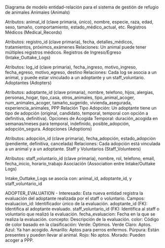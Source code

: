 Diagrama de modelo entidad-relación para el sistema de gestión de refugio de animales
Animales (Animals)

Atributos: animal_id (clave primaria, único), nombre, especie, raza, edad, sexo, tamaño, comportamiento, estado_médico_actual, etc.
Registros Médicos (Medical_Records)

Atributos: registro_id (clave primaria), fecha, detalles_médicos, tratamientos, próximos_exámenes
Relaciones: Un animal puede tener múltiples registros médicos.
Registros de Ingreso/Egreso (Intake_Outtake_Logs)

Atributos: log_id (clave primaria), fecha_ingreso, motivo_ingreso, fecha_egreso, motivo_egreso, destino
Relaciones: Cada log se asocia a un animal, y puede estar vinculado a un adoptante y un staff_voluntario.
Adoptantes (Adopters)

Atributos: adoptante_id (clave primaria), nombre, telefono, hijos, alergias, personas_hogar, tipo_casa, otros_animales, tipo_animal_acoger, num_animales_acoger, tamaño_sugerido, vivienda_asegurada, experiencia_animales, PPP
Relación Tipo Adopción: Un adoptante tiene un tipo de adopción (original, candidato, temporal, temporal con opción a definitiva, definitiva).
Opciones de Acogida Temporal: duración_acogida en semanas/meses para temporal, indefinido, posible_adopción, adopción_segura.
Adopciones (Adoptions)

Atributos: adopción_id (clave primaria), fecha_adopción, estado_adopción (pendiente, definitiva, cancelada)
Relaciones: Cada adopción está vinculada a un animal y a un adoptante.
Staff y Voluntarios (Staff_Volunteers)

Atributos: staff_voluntario_id (clave primaria), nombre, rol, telefono, email, fecha_inicio, horario_trabajo
Asociación (Association entre Intake/Outtake Logs)

Intake_Outtake_Logs se asocia con: animal_id, adoptante_id, y staff_voluntario_id


ADOPTER_EVALUATION - Interesado: Esta nueva entidad registra la evaluación del adoptante realizada por el staff o voluntario.
Campos:
evaluacion_id: Identificador único de la evaluación.
adoptante_id (FK): Identifica al adoptante evaluado.
staff_voluntario_id (FK): Identifica al staff o voluntario que realizó la evaluación.
fecha_evaluacion: Fecha en la que se realiza la evaluación.
concepto: Descripción de la evaluación.
color: Código de color basado en la clasificación:
Verde: Óptimos.
Verde Claro: Aptos.
Azul: Ya han acogido.
Amarillo: Aptos para perros enfermos.
Púrpura: Están presentes y pueden llevar al animal.
Rojo: No aptos.
Morado: Pueden acoger a PPP.
